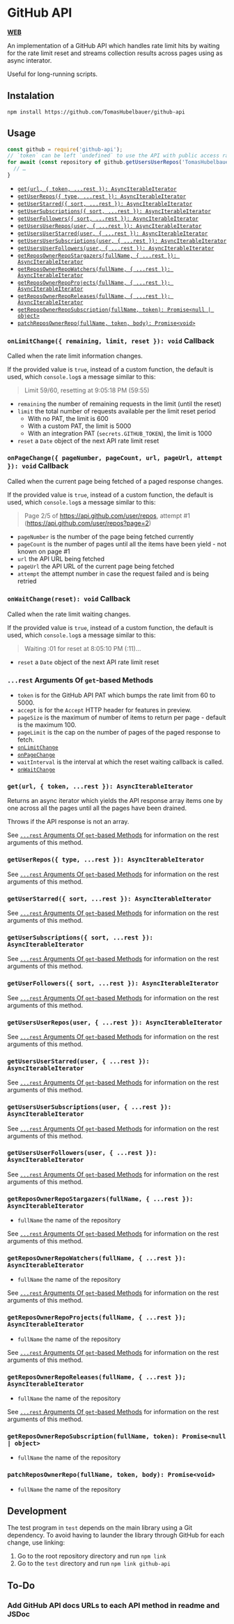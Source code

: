 # GitHub API

[**WEB**](https://tomashubelbauer.github.io/github-api)

An implementation of a GitHub API which handles rate limit hits by waiting for
the rate limit reset and streams collection results across pages using as async
interator.

Useful for long-running scripts.

## Instalation

`npm install https://github.com/TomasHubelbauer/github-api`

## Usage

```js
const github = require('github-api');
// `token` can be left `undefined` to use the API with public access rate limits
for await (const repository of github.getUsersUserRepos('TomasHubelbauer', { token })) {
  // …
}
```

- [`get(url, { token, ...rest }): AsyncIterableIterator`](#geturl--token-rest--asynciterableiterator)
- [`getUserRepos({ type, ...rest }): AsyncIterableIterator`](#getuserrepos-type-rest--asynciterableiterator)
- [`getUserStarred({ sort, ...rest }): AsyncIterableIterator`](#getuserstarred-sort-rest--asynciterableiterator)
- [`getUserSubscriptions({ sort, ...rest }): AsyncIterableIterator`](#getusersubscriptions-sort-rest--asynciterableiterator)
- [`getUserFollowers({ sort, ...rest }): AsyncIterableIterator`](#getuserfollowers-sort-rest--asynciterableiterator)
- [`getUsersUserRepos(user, { ...rest }): AsyncIterableIterator`](#getusersuserreposuser--rest--asynciterableiterator)
- [`getUsersUserStarred(user, { ...rest }): AsyncIterableIterator`](#getusersuserstarreduser--rest--asynciterableiterator)
- [`getUsersUserSubscriptions(user, { ...rest }): AsyncIterableIterator`](#getusersusersubscriptionsuser--rest--asynciterableiterator)
- [`getUsersUserFollowers(user, { ...rest }): AsyncIterableIterator`](#getusersuserfollowersuser--rest--asynciterableiterator)
- [`getReposOwnerRepoStargazers(fullName, { ...rest }): AsyncIterableIterator`](#getreposownerrepostargazersfullname--rest--asynciterableiterator)
- [`getReposOwnerRepoWatchers(fullName, { ...rest }): AsyncIterableIterator`](#getreposownerrepowatchersfullname--rest--asynciterableiterator)
- [`getReposOwnerRepoProjects(fullName, { ...rest }); AsyncIterableIterator`](#getreposownerrepoprojectsfullname--rest--asynciterableiterator)
- [`getReposOwnerRepoReleases(fullName, { ...rest }); AsyncIterableIterator`](#getreposownerreporeleasesfullname--rest--asynciterableiterator)
- [`getReposOwnerRepoSubscription(fullName, token): Promise<null | object>`](#getreposownerreposubscriptionfullname-token-promisenull--object)
- [`patchReposOwnerRepo(fullName, token, body): Promise<void>`](#patchreposownerrepofullname-token-body-promisevoid)

### `onLimitChange({ remaining, limit, reset }): void` Callback

Called when the rate limit information changes.

If the provided value is `true`, instead of a custom function, the default
is used, which `console.log`s a message similar to this:

> Limit 59/60, resetting at 9:05:18 PM (59:55)

- `remaining` the number of remaining requests in the limit (until the reset)
- `limit` the total number of requests available per the limit reset period
  - With no PAT, the limit is 600
  - With a custom PAT, the limit is 5000
  - With an integration PAT (`secrets.GITHUB_TOKEN`), the limit is 1000
- `reset` a `Date` object of the next API rate limit reset

### `onPageChange({ pageNumber, pageCount, url, pageUrl, attempt }): void` Callback

Called when the current page being fetched of a paged response changes.

If the provided value is `true`, instead of a custom function, the default
is used, which `console.log`s a message similar to this:

> Page 2/5 of https://api.github.com/user/repos, attempt #1 (https://api.github.com/user/repos?page=2)

- `pageNumber` is the number of the page being fetched currently
- `pageCount` is the number of pages until all the items have been yield - not known on page #1
- `url` the API URL being fetched
- `pageUrl` the API URL of the current page being fetched
- `attempt` the attempt number in case the request failed and is being retried

### `onWaitChange(reset): void` Callback

Called when the rate limit waiting changes.

If the provided value is `true`, instead of a custom function, the default
is used, which `console.log`s a message similar to this:

> Waiting :01 for reset at 8:05:10 PM (:11)…

- `reset` a `Date` object of the next API rate limit reset

### `...rest` Arguments Of `get`-based Methods

- `token` is for the GitHub API PAT which bumps the rate limit from 60 to 5000.
- `accept` is for the `Accept` HTTP header for features in preview.
- `pageSize` is the maximum of number of items to return per page - default is the maximum 100.
- `pageLimit` is the cap on the number of pages of the paged response to fetch.
- [`onLimitChange`](#onlimitchange-remaining-limit-reset--void-callback)
- [`onPageChange`](#onpagechange-pagenumber-pagecount-url-pageurl-attempt--void-callback)
- `waitInterval` is the interval at which the reset waiting callback is called.
- [`onWaitChange`](#onwaitchange-reset--void-callback)

### `get(url, { token, ...rest }): AsyncIterableIterator`

Returns an async iterator which yields the API response array items one by one
across all the pages until all the pages have been drained.

Throws if the API response is not an array.

See [`...rest` Arguments Of `get`-based Methods](#rest-arguments-of-get-based-methods)
for information on the rest arguments of this method.

### `getUserRepos({ type, ...rest }): AsyncIterableIterator`

See [`...rest` Arguments Of `get`-based Methods](#rest-arguments-of-get-based-methods)
for information on the rest arguments of this method.

### `getUserStarred({ sort, ...rest }): AsyncIterableIterator`

See [`...rest` Arguments Of `get`-based Methods](#rest-arguments-of-get-based-methods)
for information on the rest arguments of this method.

### `getUserSubscriptions({ sort, ...rest }): AsyncIterableIterator`

See [`...rest` Arguments Of `get`-based Methods](#rest-arguments-of-get-based-methods)
for information on the rest arguments of this method.

### `getUserFollowers({ sort, ...rest }): AsyncIterableIterator`

See [`...rest` Arguments Of `get`-based Methods](#rest-arguments-of-get-based-methods)
for information on the rest arguments of this method.

### `getUsersUserRepos(user, { ...rest }): AsyncIterableIterator`

See [`...rest` Arguments Of `get`-based Methods](#rest-arguments-of-get-based-methods)
for information on the rest arguments of this method.

### `getUsersUserStarred(user, { ...rest }): AsyncIterableIterator`

See [`...rest` Arguments Of `get`-based Methods](#rest-arguments-of-get-based-methods)
for information on the rest arguments of this method.

### `getUsersUserSubscriptions(user, { ...rest }): AsyncIterableIterator`

See [`...rest` Arguments Of `get`-based Methods](#rest-arguments-of-get-based-methods)
for information on the rest arguments of this method.

### `getUsersUserFollowers(user, { ...rest }): AsyncIterableIterator`

See [`...rest` Arguments Of `get`-based Methods](#rest-arguments-of-get-based-methods)
for information on the rest arguments of this method.

### `getReposOwnerRepoStargazers(fullName, { ...rest }): AsyncIterableIterator`

- `fullName` the name of the repository

See [`...rest` Arguments Of `get`-based Methods](#rest-arguments-of-get-based-methods)
for information on the rest arguments of this method.

### `getReposOwnerRepoWatchers(fullName, { ...rest }): AsyncIterableIterator`

- `fullName` the name of the repository

See [`...rest` Arguments Of `get`-based Methods](#rest-arguments-of-get-based-methods)
for information on the rest arguments of this method.

### `getReposOwnerRepoProjects(fullName, { ...rest }); AsyncIterableIterator`

- `fullName` the name of the repository

See [`...rest` Arguments Of `get`-based Methods](#rest-arguments-of-get-based-methods)
for information on the rest arguments of this method.

### `getReposOwnerRepoReleases(fullName, { ...rest }); AsyncIterableIterator`

- `fullName` the name of the repository

See [`...rest` Arguments Of `get`-based Methods](#rest-arguments-of-get-based-methods)
for information on the rest arguments of this method.

### `getReposOwnerRepoSubscription(fullName, token): Promise<null | object>`

- `fullName` the name of the repository

### `patchReposOwnerRepo(fullName, token, body): Promise<void>`

- `fullName` the name of the repository

## Development

The test program in `test` depends on the main library using a Git dependency.
To avoid having to launder the library through GitHub for each change, use
linking:

1. Go to the root repository directory and run `npm link`
2. Go to the `test` directory and run `npm link github-api`

## To-Do

### Add GitHub API docs URLs to each API method in readme and JSDoc
